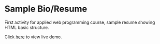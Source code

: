 # Sample Bio/Resume

First activity for applied web programming course, sample resume showing HTML basic structure.

Click [here](https://sephlao.github.io/wd911/113/activity-1/) to view live demo.
